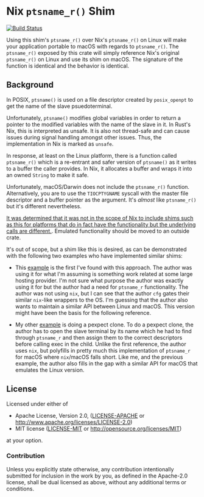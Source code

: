 # Nix `ptsname_r()` Shim

[![Build Status](https://travis-ci.org/Mobivity/nix-ptsname_r-shim.svg?branch=master)](https://travis-ci.org/Mobivity/nix-ptsname_r-shim)

Using this shim's `ptsname_r()` over Nix's `ptsname_r()` on Linux will make your application portable to macOS with regards to `ptsname_r()`. The `ptsname_r()` exposed by this crate will simply reference Nix's original `ptsname_r()` on Linux and use its shim on macOS. The signature of the function is identical and the behavior is identical.

## Background

In POSIX, `ptsname()` is used on a file descriptor created by `posix_openpt` to get the name of the slave psuedoterminal.

Unfortunately, `ptsname()` modifies global variables in order to return a pointer to the modified variables with the name of the slave in it. In Rust's Nix, this is interpreted as unsafe. It is also not thread-safe and can cause issues during signal handling amongst other issues. Thus, the implementation in Nix is marked as `unsafe`.

In response, at least on the Linux platform, there is a function called `ptsname_r()` which is a re-entrant and safer version of `ptsname()` as it writes to a buffer the caller provides. In Nix, it allocates a buffer and wraps it into an owned `String` to make it safe.

Unfortunately, macOS/Darwin does not include the `ptsname_r()` function. Alternatively, you are to use the `TIOCPTYGNAME` syscall with the master file descriptor and a buffer pointer as the argument. It's _almost_ like `ptsname_r()` but it's different nevertheless.

[It was determined that it was not in the scope of Nix to include shims such as this for platforms that do in fact have the functionality but the underlying calls are different.](https://github.com/nix-rust/nix/pull/742). Emulated functionality should be moved to an outside crate.

It's out of scope, but a shim like this is desired, as can be demonstrated with the following two examples who have implemented similar shims:

* This [example](https://blog.tarq.io/ptsname-on-osx-with-rust/) is the first I've found with this approach. The author was using it for what I'm assuming is something work related at some large hosting provider. I'm not sure what purpose the author was exactly using it for but the author had a need for `ptsname_r` functionality.  The author was not using `nix`, but I can see that the author `cfg` gates their similar `nix`-like wrappers to the OS. I'm guessing that the author also wants to maintain a similar API between Linux and macOS. This version might have been the basis for the following reference.

* My other [example](https://github.com/philippkeller/rexpect/blob/a71dd02/src/process.rs#L67) is doing a pexpect clone. To do a pexpect clone, the author has to open the slave terminal by its name which he had to find through `ptsname_r` and then assign them to the correct descriptors before calling exec in the child. Unlike the first reference, the author uses `nix`, but polyfills in pretty much this implementation of `ptsname_r` for macOS where `nix`/macOS falls short. Like me, and the previous example, the author also fills in the gap with a similar API for macOS that emulates the Linux version.

## License

Licensed under either of

 * Apache License, Version 2.0, ([LICENSE-APACHE](LICENSE-APACHE) or http://www.apache.org/licenses/LICENSE-2.0)
 * MIT license ([LICENSE-MIT](LICENSE-MIT) or http://opensource.org/licenses/MIT)

at your option.

### Contribution

Unless you explicitly state otherwise, any contribution intentionally submitted
for inclusion in the work by you, as defined in the Apache-2.0 license, shall be dual licensed as above, without any
additional terms or conditions.
